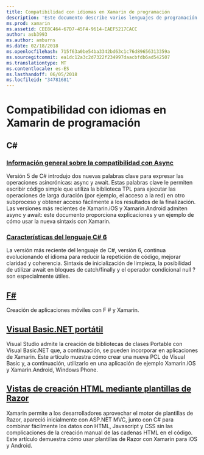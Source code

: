 ```yaml
---
title: Compatibilidad con idiomas en Xamarin de programación
description: 'Este documento describe varios lenguajes de programación compatibles con Xamarin. Se trata de C#, F #, Visual Basic.NET portátil y plantillas de Razor.'
ms.prod: xamarin
ms.assetid: CEE8C464-67D7-45F4-9614-EAEF5217CACC
author: asb3993
ms.author: amburns
ms.date: 02/18/2018
ms.openlocfilehash: 715f63a0be54ba3342bd63c1c76d89656313359a
ms.sourcegitcommit: ea1dc12a3c2d7322f234997daacbfdb6ad542507
ms.translationtype: MT
ms.contentlocale: es-ES
ms.lasthandoff: 06/05/2018
ms.locfileid: "34781681"
---
```

# <a name="programming-language-support-in-xamarin"></a>Compatibilidad con idiomas en Xamarin de programación

## <a name="c"></a>C# 

###  <a name="async-support-overviewcross-platformplatformasyncmd"></a>[Información general sobre la compatibilidad con Async](~/cross-platform/platform/async.md)

Versión 5 de C# introdujo dos nuevas palabras clave para expresar las operaciones asincrónicas: async y await. Estas palabras clave le permiten escribir código simple que utiliza la biblioteca TPL para ejecutar las operaciones de larga duración (por ejemplo, el acceso a la red) en otro subproceso y obtener acceso fácilmente a los resultados de la finalización. Las versiones más recientes de Xamarin.iOS y Xamarin.Android admiten async y await: este documento proporciona explicaciones y un ejemplo de cómo usar la nueva sintaxis con Xamarin.

### <a name="c-6-language-featurescross-platformplatformcsharp-sixmd"></a>[Características del lenguaje C# 6](~/cross-platform/platform/csharp-six.md)

La versión más reciente del lenguaje de C#, versión 6, continua evolucionando el idioma para reducir la repetición de código, mejorar claridad y coherencia. Sintaxis de inicialización de limpieza, la posibilidad de utilizar await en bloques de catch/finally y el operador condicional null ? son especialmente útiles.

## <a name="ffsharpindexmd"></a>[F#](fsharp/index.md)

Creación de aplicaciones móviles con F # y Xamarin.

##  <a name="portable-visual-basicnetcross-platformplatformvisual-basicindexmd"></a>[Visual Basic.NET portátil](~/cross-platform/platform/visual-basic/index.md)

Visual Studio admite la creación de bibliotecas de clases Portable con Visual Basic.NET que, a continuación, se pueden incorporar en aplicaciones de Xamarin. Este artículo muestra cómo crear una nueva PCL de Visual Basic y, a continuación, utilizarlo en una aplicación de ejemplo Xamarin.iOS y Xamarin.Android, Windows Phone.

##  <a name="building-html-views-using-razor-templatescross-platformplatformrazor-html-templatesindexmd"></a>[Vistas de creación HTML mediante plantillas de Razor](~/cross-platform/platform/razor-html-templates/index.md)

Xamarin permite a los desarrolladores aprovechar el motor de plantillas de Razor, apareció inicialmente con ASP.NET MVC, junto con C# para combinar fácilmente los datos con HTML, Javascript y CSS sin las complicaciones de la creación manual de las cadenas HTML en el código.
Este artículo demuestra cómo usar plantillas de Razor con Xamarin para iOS y Android.
